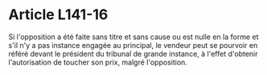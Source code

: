# Article L141-16

Si l'opposition a été faite sans titre et sans cause ou est nulle en la forme et s'il n'y a pas instance engagée au principal, le vendeur peut se pourvoir en référé devant le président du tribunal de grande instance, à l'effet d'obtenir l'autorisation de toucher son prix, malgré l'opposition.
